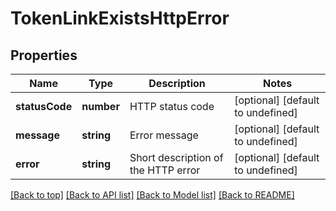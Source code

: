 # TokenLinkExistsHttpError

## Properties

|Name | Type | Description | Notes|
|------------ | ------------- | ------------- | -------------|
|**statusCode** | **number** | HTTP status code | [optional] [default to undefined]|
|**message** | **string** | Error message | [optional] [default to undefined]|
|**error** | **string** | Short description of the HTTP error | [optional] [default to undefined]|




[[Back to top]](#) [[Back to API list]](../../README.md#documentation-for-api-endpoints) [[Back to Model list]](../../README.md#documentation-for-models) [[Back to README]](../../README.md)
